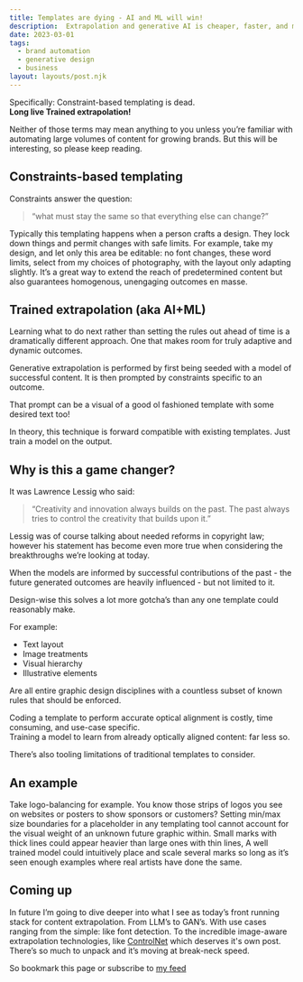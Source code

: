 ```yaml
---
title: Templates are dying - AI and ML will win!
description:  Extrapolation and generative AI is cheaper, faster, and more intuitive.
date: 2023-03-01
tags:
  - brand automation
  - generative design
  - business
layout: layouts/post.njk
---
```




Specifically: Constraint-based templating is dead.  
**Long live Trained extrapolation!**

Neither of those terms may mean anything to you unless you’re familiar with automating large volumes of content for growing brands.  But this will be interesting, so please keep reading. 

## Constraints-based templating
Constraints answer the question:
>  “what must stay the same so that everything else can change?”

Typically this templating happens when a person crafts a design. They lock down things and permit changes with safe limits.  For example, take my design, and let only this area be editable: no font changes, these word limits, select from my choices of photography, with the layout only adapting slightly.  It’s a great way to extend the reach of predetermined content but also guarantees homogenous, unengaging outcomes en masse.  


## Trained extrapolation (aka AI+ML)
Learning what to do next rather than setting the rules out ahead of time is a dramatically different approach. One that makes room for truly adaptive and dynamic outcomes. 

Generative extrapolation is performed by first being seeded with a model of successful content. It is then prompted by constraints specific to an outcome.

That prompt can be a visual of a good ol fashioned template with some desired text too!

In theory, this technique is forward compatible with existing templates. Just train a model on the output. 

## Why is this a game changer?

It was Lawrence Lessig who said:
<blockquote class="qupte">“Creativity and innovation always builds on the past. The past always tries to control the creativity that builds upon it.” </blockquote>

Lessig was of course talking about needed reforms in copyright law; however his statement has become even more true when considering the breakthroughs we’re looking at today. 

When the models are informed by successful contributions of the past - the future generated outcomes are heavily influenced - but not limited to it.

Design-wise this solves a lot more gotcha’s than any one template could reasonably make.

For example:
* Text layout
* Image treatments 
* Visual hierarchy 
* Illustrative elements 

Are all entire graphic design disciplines with a countless subset of known rules that should be enforced. 

Coding a template to perform accurate optical alignment is costly, time consuming, and use-case specific.    
Training a model to learn from already optically aligned content: far less so. 

There’s also tooling limitations of traditional templates to consider. 

## An example
Take logo-balancing for example.  You know those strips of logos you see on websites or posters to show sponsors or customers?
Setting min/max size boundaries for a placeholder in any templating tool cannot account for the visual weight of an unknown future graphic within.  Small marks with thick lines could appear heavier than large ones with thin lines,  A well trained model could intuitively place and scale several marks so long as it’s seen enough examples where real artists have done the same. 

## Coming up
In future I’m going to dive deeper into what I see as today’s front running stack for content extrapolation. From LLM’s to GAN’s.  With use cases ranging from the simple: like font detection.  To the incredible image-aware extrapolation technologies, like <a href="https://github.com/lllyasviel/ControlNet" target="_blank">ControlNet</a>  which deserves it's own post. There’s so much to unpack and it’s moving at break-neck speed.
  
So bookmark this page or subscribe to <a href="https://andyfitzsimon.com/feed/feed.xml">my feed </a>
